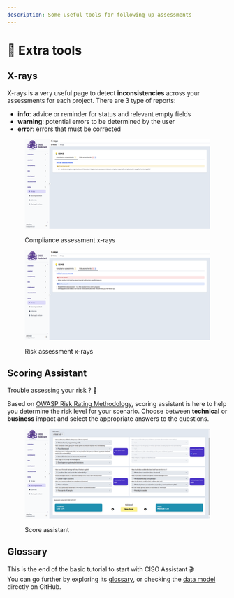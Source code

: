 ```yaml
---
description: Some useful tools for following up assessments
---
```


# 🧰 Extra tools

## X-rays

X-rays is a very useful page to detect **inconsistencies** across your assessments for each project. There are 3 type of reports:

* **info**: advice or reminder for status and relevant empty fields
* **warning**: potential errors to be determined by the user
* **error**: errors that must be corrected

<figure><img src="../.gitbook/assets/screenshot-2024-03-19-13-45-34.png" alt=""><figcaption><p>Compliance assessment x-rays</p></figcaption></figure>

<figure><img src="../.gitbook/assets/screenshot-2024-03-19-13-45-41.png" alt=""><figcaption><p>Risk assessment x-rays</p></figcaption></figure>

## Scoring Assistant

Trouble assessing your risk ? :thinking:

Based on [OWASP Risk Rating Methodology](https://owasp.org/www-community/OWASP\_Risk\_Rating\_Methodology), scoring assistant is here to help you determine the risk level for your scenario. Choose between **technical** or **business** impact and select the appropriate answers to the questions.

<figure><img src="../.gitbook/assets/screenshot-2024-03-19-14-15-23.png" alt=""><figcaption><p>Score assistant</p></figcaption></figure>

## Glossary

This is the end of the basic tutorial to start with CISO Assistant :clapper:\
You can go further by exploring its [glossary](broken-reference), or checking the [data model](https://github.com/intuitem/ciso-assistant-community/blob/main/documentation/architecture/data-model.md) directly on GitHub.
